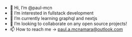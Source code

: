 - 👋 Hi, I’m @paul-mcn
- 👀 I’m interested in fullstack development
- 🌱 I’m currently learning graphql and nextjs
- 💞️ I’m looking to collaborate on any open source projects!
- 📫 How to reach me -> paul.a.mcnamara@outlook.com

<!---
paul-mcn/paul-mcn is a ✨ special ✨ repository because its `README.md` (this file) appears on your GitHub profile.
You can click the Preview link to take a look at your changes.
--->
